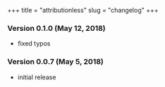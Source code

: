 +++
title = "attributionless"
slug = "changelog"
+++

### Version 0.1.0 (May 12, 2018)

- fixed typos


### Version 0.0.7 (May 5, 2018)

- initial release
